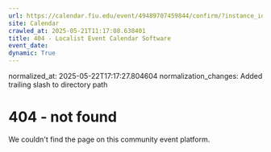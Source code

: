 ```yaml
---
url: https://calendar.fiu.edu/event/49489707459844/confirm/?instance_id=49489707491604&return=https%3A%2F%2Fcalendar.fiu.edu%2Fcalendar%3Fevent_types%255B%255D%3D36918157286658
site: Calendar
crawled_at: 2025-05-21T11:17:08.638401
title: 404 - Localist Event Calendar Software
event_date: 
dynamic: True
---
```

normalized_at: 2025-05-22T17:17:27.804604
normalization_changes: Added trailing slash to directory path

# 404 - not found
We couldn't find the page on this community event platform.
